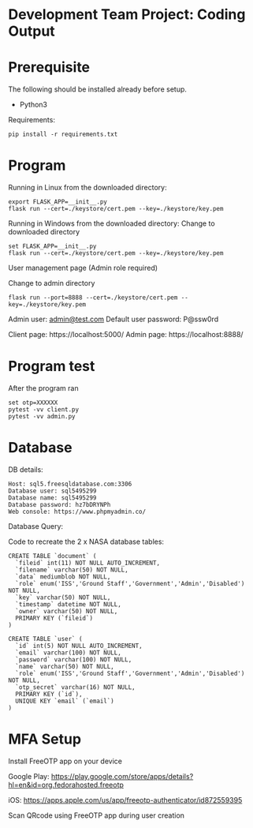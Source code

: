 # Development Team Project: Coding Output

# Prerequisite

The following should be installed already before setup.
- Python3

Requirements:
```
pip install -r requirements.txt
```
# Program

Running in Linux from the downloaded directory:
```
export FLASK_APP=__init__.py
flask run --cert=./keystore/cert.pem --key=./keystore/key.pem
```

Running in Windows from the downloaded directory:
Change to downloaded directory
```
set FLASK_APP=__init__.py
flask run --cert=./keystore/cert.pem --key=./keystore/key.pem
```
User management page (Admin role required)

Change to admin directory
```
flask run --port=8888 --cert=./keystore/cert.pem --key=./keystore/key.pem
```
Admin user: admin@test.com
Default user password: P@ssw0rd

Client page: https://localhost:5000/
Admin page: https://localhost:8888/

# Program test

After the program ran
```
set otp=XXXXXX
pytest -vv client.py
pytest -vv admin.py
```

# Database

DB details:
```
Host: sql5.freesqldatabase.com:3306
Database user: sql5495299
Database name: sql5495299
Database password: hz7bDRYNPh
Web console: https://www.phpmyadmin.co/
```


Database Query:

Code to recreate the 2 x NASA database tables:
```
CREATE TABLE `document` (
  `fileid` int(11) NOT NULL AUTO_INCREMENT,
  `filename` varchar(50) NOT NULL,
  `data` mediumblob NOT NULL,
  `role` enum('ISS','Ground Staff','Government','Admin','Disabled') NOT NULL,
  `key` varchar(50) NOT NULL,
  `timestamp` datetime NOT NULL,
  `owner` varchar(50) NOT NULL,
  PRIMARY KEY (`fileid`)
) 

CREATE TABLE `user` (
  `id` int(5) NOT NULL AUTO_INCREMENT,
  `email` varchar(100) NOT NULL,
  `password` varchar(100) NOT NULL,
  `name` varchar(50) NOT NULL,
  `role` enum('ISS','Ground Staff','Government','Admin','Disabled') NOT NULL,
  `otp_secret` varchar(16) NOT NULL,
  PRIMARY KEY (`id`),
  UNIQUE KEY `email` (`email`)
)
```

# MFA Setup
Install FreeOTP app on your device

Google Play:
https://play.google.com/store/apps/details?hl=en&id=org.fedorahosted.freeotp

iOS:
https://apps.apple.com/us/app/freeotp-authenticator/id872559395

Scan QRcode using FreeOTP app during user creation
